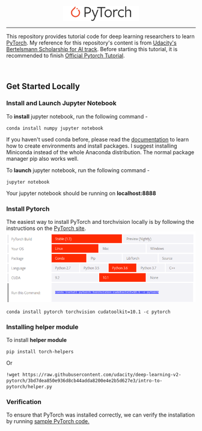 <p align="center"><img width="40%" src="logo/Pytorch_logo.png" /></p>

--------------------------------------------------------------------------------

This repository provides tutorial code for deep learning researchers to learn [PyTorch](https://github.com/pytorch/pytorch). My reference for this repository's content is from [Udacity's Bertelsmann Scholarship for AI track](https://www.udacity.com/bertelsmann-tech-scholarships). Before starting this tutorial, it is recommended to finish [Official Pytorch Tutorial](http://pytorch.org/tutorials/beginner/deep_learning_60min_blitz.html).


<br/>

## Get Started Locally

### Install and Launch Jupyter Notebook

To **install** jupyter notebook, run the following command - 
```
conda install numpy jupyter notebook
```
If you haven't used conda before, please read the [documentation](https://conda.io/en/latest/) to learn how to create environments and install packages. I suggest installing Miniconda instead of the whole Anaconda distribution. The normal package manager pip also works well. 

To **launch** jupyter notebook, run the following command - 
```
jupyter notebook
```

Your jupyter notebook should be running on **localhost:8888**

### Install Pytorch

The easiest way to install PyTorch and torchvision locally is by following the instructions on the [PyTorch site](https://pytorch.org/get-started/locally/). <br>
<img src="images/install_pytorch.png" />

```
conda install pytorch torchvision cudatoolkit=10.1 -c pytorch
```

### Installing helper module

To install **helper module** 

```
pip install torch-helpers
```

Or

```
!wget https://raw.githubusercontent.com/udacity/deep-learning-v2-pytorch/3bd7dea850e936d8cb44adda8200e4e2b5d627e3/intro-to-pytorch/helper.py
```

### Verification 
To ensure that PyTorch was installed correctly, we can verify the installation by running [sample PyTorch code.](https://github.com/purvasingh96/Deep-learning-with-neural-networks/blob/master/Deep-learning-with-pytorch/01.verify_pytorch_installation.ipynb) 

